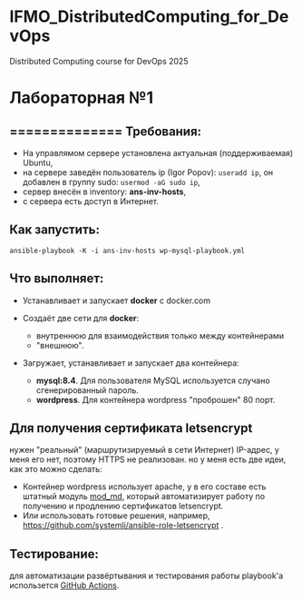 # IFMO_DistributedComputing_for_DevOps
Distributed Computing course for DevOps 2025

# Лабораторная №1

==============
Требования:
-----------
* На управлямом сервере установлена актуальная (поддерживаемая) Ubuntu,
* на сервере заведён пользователь ip (Igor Popov): ```useradd ip```, он добавлен в группу sudo: ```usermod -aG sudo ip```,
* сервер внесён в inventory: **ans-inv-hosts**,
* с сервера есть доступ в Интернет.

Как запустить:
--------------
```ansible-playbook -K -i ans-inv-hosts wp-mysql-playbook.yml```

Что выполняет:
--------------
* Устанавливает и запускает **docker** c docker.com

* Создаёт две сети для **docker**:
  * внутреннюю для взаимодействия только между контейнерами
  * "внешнюю".

* Загружает, устанавливает и запускает два контейнера:
  * **mysql:8.4**. Для пользователя MySQL используется случано сгенерированный пароль.
  * **wordpress**. Для контейнера wordpress "проброшен" 80 порт.

Для получения сертификата **letsencrypt** 
-----------------------------------------
нужен "реальный" (маршрутизируемый в сети Интернет) IP-адрес, у меня его нет, поэтому HTTPS не реализован. но у меня есть две идеи, как это можно сделать:
  * Контейнер wordpress использует apache, у в его составе есть штатный модуль [mod_md](https://httpd.apache.org/docs/2.4/mod/mod_md.html),
который автоматизирует работу по получению и продлению сертификатов letsencrypt.
  * Или использовать готовые решения, например, https://github.com/systemli/ansible-role-letsencrypt .

Тестирование:
------------
для автоматизации развёртывания и тестирования работы playbook'а использется [GitHub Actions](https://github.com/features/actions).
